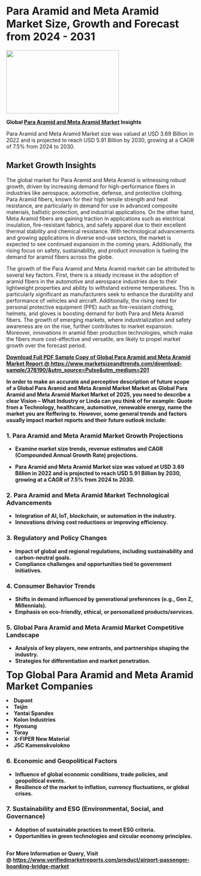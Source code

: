 <H1>Para Aramid and Meta Aramid Market Size, Growth and Forecast from 2024 - 2031</H1><img class="aligncenter size-medium wp-image-584254" src="https://thirdeyenews.in/wp-content/uploads/2024/09/Global-Market-Research-300x168.jpeg" alt="" width="300" height="168" /><p><strong>Global&nbsp;<a href="https://www.marketsizeandtrends.com/download-sample/378190/&amp;utm_source=Pulse&amp;utm_medium=201">Para Aramid and Meta Aramid Market</a> Insights</strong></p><p>Para Aramid and Meta Aramid Market size was valued at USD 3.69 Billion in 2022 and is projected to reach USD 5.91 Billion by 2030, growing at a CAGR of 7.5% from 2024 to 2030.</p><p><h2>Market Growth Insights</h2> <p>The global market for Para Aramid and Meta Aramid is witnessing robust growth, driven by increasing demand for high-performance fibers in industries like aerospace, automotive, defense, and protective clothing. Para Aramid fibers, known for their high tensile strength and heat resistance, are particularly in demand for use in advanced composite materials, ballistic protection, and industrial applications. On the other hand, Meta Aramid fibers are gaining traction in applications such as electrical insulation, fire-resistant fabrics, and safety apparel due to their excellent thermal stability and chemical resistance. With technological advancements and growing applications in diverse end-use sectors, the market is expected to see continued expansion in the coming years. Additionally, the rising focus on safety, sustainability, and product innovation is fueling the demand for aramid fibers across the globe.</p> <p><strong><a href="#"></a></strong></p> <p>The growth of the Para Aramid and Meta Aramid market can be attributed to several key factors. First, there is a steady increase in the adoption of aramid fibers in the automotive and aerospace industries due to their lightweight properties and ability to withstand extreme temperatures. This is particularly significant as manufacturers seek to enhance the durability and performance of vehicles and aircraft. Additionally, the rising need for personal protective equipment (PPE) such as fire-resistant clothing, helmets, and gloves is boosting demand for both Para and Meta Aramid fibers. The growth of emerging markets, where industrialization and safety awareness are on the rise, further contributes to market expansion. Moreover, innovations in aramid fiber production technologies, which make the fibers more cost-effective and versatile, are likely to propel market growth over the forecast period. <p><strong><a href="#"></p><p><span class=""><strong>Download Full PDF Sample Copy of Global Para Aramid and Meta Aramid Market Report</strong> @ <a href="https://www.marketsizeandtrends.com/download-sample/378190/&amp;utm_source=Pulse&amp;utm_medium=201" target="_blank">https://www.marketsizeandtrends.com/download-sample/378190/&amp;utm_source=Pulse&amp;utm_medium=201</a></span></p><p>In order to make an accurate and perceptive description of future scope of a Global&nbsp;Para Aramid and Meta Aramid Market Market as Global&nbsp;Para Aramid and Meta Aramid Market Market of 2025, you need to describe a clear Vision &ndash; What Industry or Linda can you think of for example: Quote from a Technology, healthcare, automotive, renewable energy, name the market you are Reffering to. However, some general trends and factors usually impact market reports and their future outlook include:</p><h3>1.&nbsp;<strong>Para Aramid and Meta Aramid Market Growth Projections</strong></h3><ul><li>Examine market size trends, revenue estimates and CAGR (Compounded Annual Growth Rate) projections.</li><li><p>Para Aramid and Meta Aramid Market size was valued at USD 3.69 Billion in 2022 and is projected to reach USD 5.91 Billion by 2030, growing at a CAGR of 7.5% from 2024 to 2030.</p></li></ul><h3>2.&nbsp;<strong>Para Aramid and Meta Aramid Market Technological Advancements</strong></h3><ul><li>Integration of AI, IoT, blockchain, or automation in the industry.</li><li>Innovations driving cost reductions or improving efficiency.</li></ul><h3>3.&nbsp;<strong>Regulatory and Policy Changes</strong></h3><ul><li>Impact of global and regional regulations, including sustainability and carbon-neutral goals.</li><li>Compliance challenges and opportunities tied to government initiatives.</li></ul><h3>4.&nbsp;<strong>Consumer Behavior Trends</strong></h3><ul><li>Shifts in demand influenced by generational preferences (e.g., Gen Z, Millennials).</li><li>Emphasis on eco-friendly, ethical, or personalized products/services.</li></ul><h3>5.&nbsp;<strong>Global Para Aramid and Meta Aramid Market Competitive Landscape</strong></h3><ul><li>Analysis of key players, new entrants, and partnerships shaping the industry.</li><li>Strategies for differentiation and market penetration.</li></ul><p data-pm-slice="1 1 []"><span style="color: inherit; font-family: inherit; font-size: 25px;">Top Global Para Aramid and Meta Aramid Market Companies</span></p><div class="" data-test-id=""><p><li>Dupont</li><li> Teijin</li><li> Yantai Spandex</li><li> Kolon Industries</li><li> Hyosung</li><li> Toray</li><li> X-FIPER New Material</li><li> JSC Kamenskvolokno</li></p></div><h3>6.&nbsp;<strong>Economic and Geopolitical Factors</strong></h3><ul><li>Influence of global economic conditions, trade policies, and geopolitical events.</li><li>Resilience of the market to inflation, currency fluctuations, or global crises.</li></ul><h3>7.&nbsp;<strong>Sustainability and ESG (Environmental, Social, and Governance)</strong></h3><ul><li>Adoption of sustainable practices to meet ESG criteria.</li><li>Opportunities in green technologies and circular economy principles.</li></ul><h2><strong style="font-size: 14px;">For More Information or Query, Visit @&nbsp;</strong><a style="background-color: #ffffff; font-size: 14px;" href="https://www.marketsizeandtrends.com/report/para-aramid-and-meta-aramid-market/" target="_blank">https://www.verifiedmarketreports.com/product/airport-passenger-boarding-bridge-market</a></h2>
